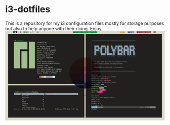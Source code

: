 # i3-dotfiles
This is a repository for my i3 configuration files mostly for storage purposes but also to help anyone with their ricing. Enjoy.
![screenshot](https://github.com/NickDark/i3-dotfiles/blob/master/2019-03-25-225957_1920x1080_scrot.png)
